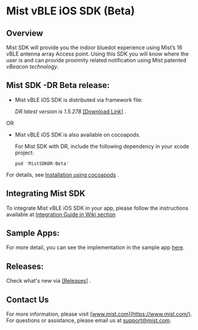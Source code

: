 # Mist vBLE iOS SDK (Beta)

## Overview
Mist SDK will provide you the indoor bluedot experience using Mist’s 16 vBLE antenna array Access point. Using this SDK you will know where the user is and can provide proximity related notification using Mist patented *vBeacon technology*.

## Mist SDK -DR Beta release:
* Mist vBLE iOS SDK is distributed via framework file:            

  *DR latest version is 1.5.278* [[Download Link]](https://github.com/mistsys/mist-vble-ios-sdk/tree/beta/Frameworks/1.5.278) .  

OR

* Mist vBLE iOS SDK is also available on cocoapods.     

  For Mist SDK with DR, include the following dependency in your xcode project:

  ```pod 'MistSDKDR-Beta'                    ```

For details, see [Installation using cocoapods](https://github.com/mistsys/mist-vble-ios-sdk/wiki#installation-using-cocoa-pods) .  


## Integrating Mist SDK
To integrate Mist vBLE iOS SDK in your app, please follow the instructions available at [Integration Guide in Wiki section](https://github.com/mistsys/mist-vble-ios-sdk/wiki)

## Sample Apps:
For more detail, you can see the implementation in the sample app [here](https://github.com/mistsys/mist-vble-ios-sdk/tree/beta/DemoApp).


## Releases:
Check what's new via [[Releases]](https://github.com/mistsys/mist-vble-ios-sdk/releases) .  


## Contact Us
For more information, please visit [www.mist.com](https://www.mist.com/). For questions or assistance, please email us at support@mist.com.
